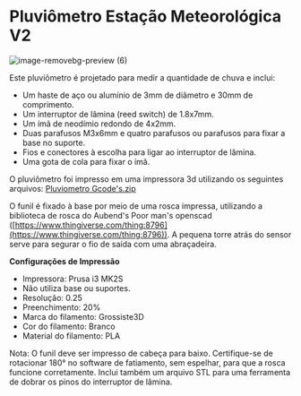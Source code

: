 # Pluviômetro Estação Meteorológica V2
![image-removebg-preview (6)](https://github.com/cyberdebb/estacao_meteorologica/assets/107296659/1f387b13-7fc2-4eb4-ab38-0ad2a61a9cc9)

Este pluviômetro é projetado para medir a quantidade de chuva e inclui:

- Um haste de aço ou alumínio de 3mm de diâmetro e 30mm de comprimento.
- Um interruptor de lâmina (reed switch) de 1.8x7mm.
- Um ímã de neodímio redondo de 4x2mm.
- Duas parafusos M3x6mm e quatro parafusos ou parafusos para fixar a base no suporte.
- Fios e conectores à escolha para ligar ao interruptor de lâmina.
- Uma gota de cola para fixar o ímã.

O pluviômetro foi impresso em uma impressora 3d utilizando os seguintes arquivos:
[Pluviometro Gcode's.zip](https://github.com/user-attachments/files/15755285/Pluviometro.Gcode.s.zip)

O funil é fixado à base por meio de uma rosca impressa, utilizando a biblioteca de rosca do Aubend's Poor man's openscad ([https://www.thingiverse.com/thing:8796](https://www.thingiverse.com/thing:8796)). A pequena torre atrás do sensor serve para segurar o fio de saída com uma abraçadeira.

**Configurações de Impressão**

- Impressora: Prusa i3 MK2S
- Não utiliza base ou suportes.
- Resolução: 0.25
- Preenchimento: 20%
- Marca do filamento: Grossiste3D
- Cor do filamento: Branco
- Material do filamento: PLA

Nota: O funil deve ser impresso de cabeça para baixo. Certifique-se de rotacionar 180° no software de fatiamento, sem espelhar, para que a rosca funcione corretamente. Inclui também um arquivo STL para uma ferramenta de dobrar os pinos do interruptor de lâmina.
